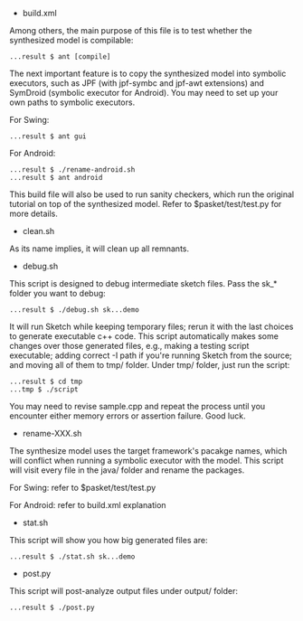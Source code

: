 * build.xml

Among others, the main purpose of this file is to test
whether the synthesized model is compilable:

    ...result $ ant [compile]

The next important feature is to copy the synthesized model
into symbolic executors,
such as JPF (with jpf-symbc and jpf-awt extensions)
and SymDroid (symbolic executor for Android).
You may need to set up your own paths to symbolic executors.

For Swing:

    ...result $ ant gui

For Android:

    ...result $ ./rename-android.sh
    ...result $ ant android

This build file will also be used to run sanity checkers,
which run the original tutorial on top of the synthesized model.
Refer to $pasket/test/test.py for more details.

* clean.sh

As its name implies, it will clean up all remnants.

* debug.sh

This script is designed to debug intermediate sketch files.
Pass the sk_* folder you want to debug:

    ...result $ ./debug.sh sk...demo

It will run Sketch while keeping temporary files; rerun it
with the last choices to generate executable c++ code.
This script automatically makes some changes over those generated files,
e.g., making a testing script executable;
adding correct -I path if you're running Sketch from the source; and
moving all of them to tmp/ folder.  Under tmp/ folder, just run the script:

    ...result $ cd tmp
    ...tmp $ ./script

You may need to revise sample.cpp and repeat the process
until you encounter either memory errors or assertion failure.  Good luck.

* rename-XXX.sh

The synthesize model uses the target framework's pacakge names,
which will conflict when running a symbolic executor with the model.
This script will visit every file in the java/ folder and rename the packages.

For Swing: refer to $pasket/test/test.py

For Android: refer to build.xml explanation

* stat.sh

This script will show you how big generated files are:

    ...result $ ./stat.sh sk...demo

* post.py

This script will post-analyze output files under output/ folder:

    ...result $ ./post.py

